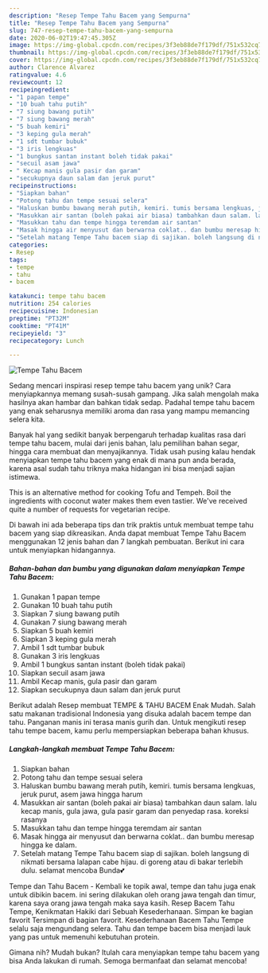 ```yaml
---
description: "Resep Tempe Tahu Bacem yang Sempurna"
title: "Resep Tempe Tahu Bacem yang Sempurna"
slug: 747-resep-tempe-tahu-bacem-yang-sempurna
date: 2020-06-02T19:47:45.305Z
image: https://img-global.cpcdn.com/recipes/3f3eb88de7f179df/751x532cq70/tempe-tahu-bacem-foto-resep-utama.jpg
thumbnail: https://img-global.cpcdn.com/recipes/3f3eb88de7f179df/751x532cq70/tempe-tahu-bacem-foto-resep-utama.jpg
cover: https://img-global.cpcdn.com/recipes/3f3eb88de7f179df/751x532cq70/tempe-tahu-bacem-foto-resep-utama.jpg
author: Clarence Alvarez
ratingvalue: 4.6
reviewcount: 12
recipeingredient:
- "1 papan tempe"
- "10 buah tahu putih"
- "7 siung bawang putih"
- "7 siung bawang merah"
- "5 buah kemiri"
- "3 keping gula merah"
- "1 sdt tumbar bubuk"
- "3 iris lengkuas"
- "1 bungkus santan instant boleh tidak pakai"
- "secuil asam jawa"
- " Kecap manis gula pasir dan garam"
- "secukupnya daun salam dan jeruk purut"
recipeinstructions:
- "Siapkan bahan"
- "Potong tahu dan tempe sesuai selera"
- "Haluskan bumbu bawang merah putih, kemiri. tumis bersama lengkuas, jeruk purut, asem jawa hingga harum"
- "Masukkan air santan (boleh pakai air biasa) tambahkan daun salam. lalu kecap manis, gula jawa, gula pasir garam dan penyedap rasa. koreksi rasanya"
- "Masukkan tahu dan tempe hingga teremdam air santan"
- "Masak hingga air menyusut dan berwarna coklat.. dan bumbu meresap hingga ke dalam."
- "Setelah matang Tempe Tahu bacem siap di sajikan. boleh langsung di nikmati bersama lalapan cabe hijau. di goreng atau di bakar terlebih dulu. selamat mencoba Bunda💕"
categories:
- Resep
tags:
- tempe
- tahu
- bacem

katakunci: tempe tahu bacem 
nutrition: 254 calories
recipecuisine: Indonesian
preptime: "PT32M"
cooktime: "PT41M"
recipeyield: "3"
recipecategory: Lunch

---
```



![Tempe Tahu Bacem](https://img-global.cpcdn.com/recipes/3f3eb88de7f179df/751x532cq70/tempe-tahu-bacem-foto-resep-utama.jpg)

Sedang mencari inspirasi resep tempe tahu bacem yang unik? Cara menyiapkannya memang susah-susah gampang. Jika salah mengolah maka hasilnya akan hambar dan bahkan tidak sedap. Padahal tempe tahu bacem yang enak seharusnya memiliki aroma dan rasa yang mampu memancing selera kita.

Banyak hal yang sedikit banyak berpengaruh terhadap kualitas rasa dari tempe tahu bacem, mulai dari jenis bahan, lalu pemilihan bahan segar, hingga cara membuat dan menyajikannya. Tidak usah pusing kalau hendak menyiapkan tempe tahu bacem yang enak di mana pun anda berada, karena asal sudah tahu triknya maka hidangan ini bisa menjadi sajian istimewa.

This is an alternative method for cooking Tofu and Tempeh. Boil the ingredients with coconut water makes them even tastier. We&#39;ve received quite a number of requests for vegetarian recipe.


Di bawah ini ada beberapa tips dan trik praktis untuk membuat tempe tahu bacem yang siap dikreasikan. Anda dapat membuat Tempe Tahu Bacem menggunakan 12 jenis bahan dan 7 langkah pembuatan. Berikut ini cara untuk menyiapkan hidangannya.

<!--inarticleads1-->

##### Bahan-bahan dan bumbu yang digunakan dalam menyiapkan Tempe Tahu Bacem:

1. Gunakan 1 papan tempe
1. Gunakan 10 buah tahu putih
1. Siapkan 7 siung bawang putih
1. Gunakan 7 siung bawang merah
1. Siapkan 5 buah kemiri
1. Siapkan 3 keping gula merah
1. Ambil 1 sdt tumbar bubuk
1. Gunakan 3 iris lengkuas
1. Ambil 1 bungkus santan instant (boleh tidak pakai)
1. Siapkan secuil asam jawa
1. Ambil  Kecap manis, gula pasir dan garam
1. Siapkan secukupnya daun salam dan jeruk purut


Berikut adalah Resep membuat TEMPE &amp; TAHU BACEM Enak Mudah. Salah satu makanan tradisional Indonesia yang disuka adalah bacem tempe dan tahu. Panganan manis ini terasa manis gurih dan. Untuk mengikuti resep tahu tempe bacem, kamu perlu mempersiapkan beberapa bahan khusus. 

<!--inarticleads2-->

##### Langkah-langkah membuat Tempe Tahu Bacem:

1. Siapkan bahan
1. Potong tahu dan tempe sesuai selera
1. Haluskan bumbu bawang merah putih, kemiri. tumis bersama lengkuas, jeruk purut, asem jawa hingga harum
1. Masukkan air santan (boleh pakai air biasa) tambahkan daun salam. lalu kecap manis, gula jawa, gula pasir garam dan penyedap rasa. koreksi rasanya
1. Masukkan tahu dan tempe hingga teremdam air santan
1. Masak hingga air menyusut dan berwarna coklat.. dan bumbu meresap hingga ke dalam.
1. Setelah matang Tempe Tahu bacem siap di sajikan. boleh langsung di nikmati bersama lalapan cabe hijau. di goreng atau di bakar terlebih dulu. selamat mencoba Bunda💕


Tempe dan Tahu Bacem - Kembali ke topik awal, tempe dan tahu juga enak untuk dibikin bacem. ini sering dilakukan oleh orang jawa tengah dan timur, karena saya orang jawa tengah maka saya kasih. Resep Bacem Tahu Tempe, Kenikmatan Hakiki dari Sebuah Kesederhanaan. Simpan ke bagian favorit Tersimpan di bagian favorit. Kesederhanaan Bacem Tahu Tempe selalu saja mengundang selera. Tahu dan tempe bacem bisa menjadi lauk yang pas untuk memenuhi kebutuhan protein. 

Gimana nih? Mudah bukan? Itulah cara menyiapkan tempe tahu bacem yang bisa Anda lakukan di rumah. Semoga bermanfaat dan selamat mencoba!
